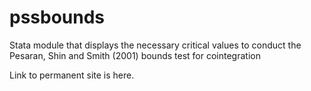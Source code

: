 # pssbounds
Stata module that displays the necessary critical values to conduct the Pesaran, Shin and Smith (2001) bounds test for cointegration

Link to permanent site is here.
